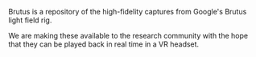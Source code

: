Brutus is a repository of the high-fidelity captures from Google's Brutus light field rig. 

We are making these available to the research community with the hope that they can be played back in real time in a VR headset.


